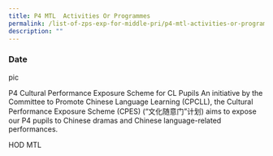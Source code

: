 ```yaml
---
title: P4 MTL  Activities Or Programmes
permalink: /list-of-zps-exp-for-middle-pri/p4-mtl-activities-or-programmes/
description: ""
---
```

### **Date**

pic

P4 Cultural Performance Exposure Scheme for CL Pupils An initiative by the Committee to Promote Chinese Language Learning (CPCLL), the Cultural Performance Exposure Scheme (CPES) (“文化随意门”计划) aims to expose our P4 pupils to Chinese dramas and Chinese language-related performances.

HOD MTL